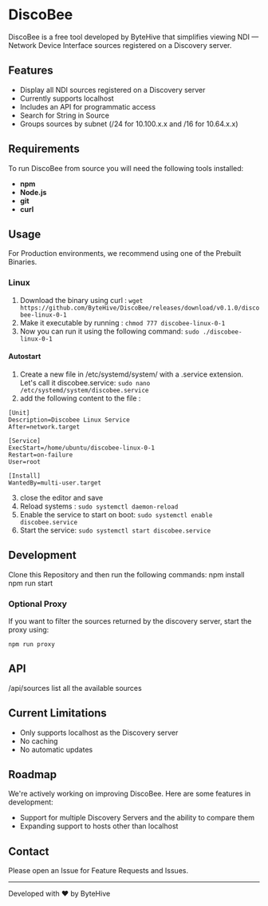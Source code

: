 # DiscoBee

DiscoBee is a free tool developed by ByteHive that simplifies viewing NDI — Network Device Interface  sources registered on a Discovery server.

## Features

- Display all NDI sources registered on a Discovery server
- Currently supports localhost
- Includes an API for programmatic access
- Search for String in Source
- Groups sources by subnet (/24 for 10.100.x.x and /16 for 10.64.x.x)

## Requirements

To run DiscoBee from source you will need the following tools installed:

- **npm**
- **Node.js**
- **git**
- **curl**
## Usage

For Production environments, we recommend using one of the Prebuilt Binaries.

### Linux 
 1. Download the binary using curl : 
 ``` wget https://github.com/ByteHive/DiscoBee/releases/download/v0.1.0/discobee-linux-0-1 ```
 2. Make it executable by running  : 
 ```chmod 777 discobee-linux-0-1```
 3. Now you can run it using the following command:
    ```sudo ./discobee-linux-0-1```
#### Autostart
1. Create a new file in /etc/systemd/system/ with a .service extension. Let's call it discobee.service:
```sudo nano /etc/systemd/system/discobee.service  ```
2. add the following content to the file : 
```
[Unit]
Description=Discobee Linux Service
After=network.target

[Service]
ExecStart=/home/ubuntu/discobee-linux-0-1
Restart=on-failure
User=root

[Install]
WantedBy=multi-user.target
```
3. close the editor and save
4. Reload systems : 
``` sudo systemctl daemon-reload ```
6. Enable the service to start on boot:
  ```sudo systemctl enable discobee.service ```
8. Start the service:
   ```sudo systemctl start discobee.service ```
## Development
Clone this Repository and then run the following commands:
 npm install
 npm run start

### Optional Proxy
If you want to filter the sources returned by the discovery server, start the
proxy using:
```
npm run proxy
```


## API
/api/sources 
list all the available sources
## Current Limitations

- Only supports localhost as the Discovery server
- No caching 
- No automatic updates

## Roadmap

We're actively working on improving DiscoBee. Here are some features in development:

- Support for multiple Discovery Servers and the ability to compare them
- Expanding support to hosts other than localhost



## Contact

Please open an Issue for Feature Requests and Issues. 

---

Developed with ❤️ by ByteHive
